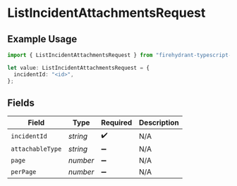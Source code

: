 # ListIncidentAttachmentsRequest

## Example Usage

```typescript
import { ListIncidentAttachmentsRequest } from "firehydrant-typescript-sdk/models/operations";

let value: ListIncidentAttachmentsRequest = {
  incidentId: "<id>",
};
```

## Fields

| Field              | Type               | Required           | Description        |
| ------------------ | ------------------ | ------------------ | ------------------ |
| `incidentId`       | *string*           | :heavy_check_mark: | N/A                |
| `attachableType`   | *string*           | :heavy_minus_sign: | N/A                |
| `page`             | *number*           | :heavy_minus_sign: | N/A                |
| `perPage`          | *number*           | :heavy_minus_sign: | N/A                |